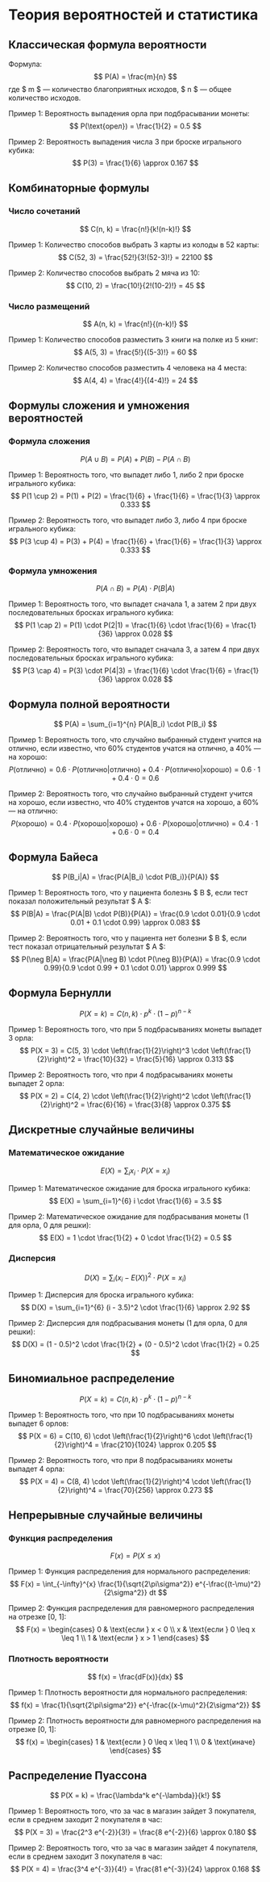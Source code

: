 # Теория вероятностей и статистика

## Классическая формула вероятности
Формула:
$$ P(A) = \frac{m}{n} $$
где $ m $ — количество благоприятных исходов, $ n $ — общее количество исходов.

Пример 1: Вероятность выпадения орла при подбрасывании монеты:
$$ P(\text{орел}) = \frac{1}{2} = 0.5 $$

Пример 2: Вероятность выпадения числа 3 при броске игрального кубика:
$$ P(3) = \frac{1}{6} \approx 0.167 $$

## Комбинаторные формулы

### Число сочетаний
$$ C(n, k) = \frac{n!}{k!(n-k)!} $$

Пример 1: Количество способов выбрать 3 карты из колоды в 52 карты:
$$ C(52, 3) = \frac{52!}{3!(52-3)!} = 22100 $$

Пример 2: Количество способов выбрать 2 мяча из 10:
$$ C(10, 2) = \frac{10!}{2!(10-2)!} = 45 $$

### Число размещений
$$ A(n, k) = \frac{n!}{(n-k)!} $$

Пример 1: Количество способов разместить 3 книги на полке из 5 книг:
$$ A(5, 3) = \frac{5!}{(5-3)!} = 60 $$

Пример 2: Количество способов разместить 4 человека на 4 места:
$$ A(4, 4) = \frac{4!}{(4-4)!} = 24 $$

## Формулы сложения и умножения вероятностей

### Формула сложения
$$ P(A \cup B) = P(A) + P(B) - P(A \cap B) $$

Пример 1: Вероятность того, что выпадет либо 1, либо 2 при броске игрального кубика:
$$ P(1 \cup 2) = P(1) + P(2) = \frac{1}{6} + \frac{1}{6} = \frac{1}{3} \approx 0.333 $$

Пример 2: Вероятность того, что выпадет либо 3, либо 4 при броске игрального кубика:
$$ P(3 \cup 4) = P(3) + P(4) = \frac{1}{6} + \frac{1}{6} = \frac{1}{3} \approx 0.333 $$

### Формула умножения
$$ P(A \cap B) = P(A) \cdot P(B|A) $$

Пример 1: Вероятность того, что выпадет сначала 1, а затем 2 при двух последовательных бросках игрального кубика:
$$ P(1 \cap 2) = P(1) \cdot P(2|1) = \frac{1}{6} \cdot \frac{1}{6} = \frac{1}{36} \approx 0.028 $$

Пример 2: Вероятность того, что выпадет сначала 3, а затем 4 при двух последовательных бросках игрального кубика:
$$ P(3 \cap 4) = P(3) \cdot P(4|3) = \frac{1}{6} \cdot \frac{1}{6} = \frac{1}{36} \approx 0.028 $$

## Формула полной вероятности
$$ P(A) = \sum_{i=1}^{n} P(A|B_i) \cdot P(B_i) $$

Пример 1: Вероятность того, что случайно выбранный студент учится на отлично, если известно, что 60% студентов учатся на отлично, а 40% — на хорошо:
$$ P(\text{отлично}) = 0.6 \cdot P(\text{отлично}|\text{отлично}) + 0.4 \cdot P(\text{отлично}|\text{хорошо}) = 0.6 \cdot 1 + 0.4 \cdot 0 = 0.6 $$

Пример 2: Вероятность того, что случайно выбранный студент учится на хорошо, если известно, что 40% студентов учатся на хорошо, а 60% — на отлично:
$$ P(\text{хорошо}) = 0.4 \cdot P(\text{хорошо}|\text{хорошо}) + 0.6 \cdot P(\text{хорошо}|\text{отлично}) = 0.4 \cdot 1 + 0.6 \cdot 0 = 0.4 $$

## Формула Байеса
$$ P(B_i|A) = \frac{P(A|B_i) \cdot P(B_i)}{P(A)} $$

Пример 1: Вероятность того, что у пациента болезнь $ B $, если тест показал положительный результат $ A $:
$$ P(B|A) = \frac{P(A|B) \cdot P(B)}{P(A)} = \frac{0.9 \cdot 0.01}{0.9 \cdot 0.01 + 0.1 \cdot 0.99} \approx 0.083 $$

Пример 2: Вероятность того, что у пациента нет болезни $ B $, если тест показал отрицательный результат $ A $:
$$ P(\neg B|A) = \frac{P(A|\neg B) \cdot P(\neg B)}{P(A)} = \frac{0.9 \cdot 0.99}{0.9 \cdot 0.99 + 0.1 \cdot 0.01} \approx 0.999 $$

## Формула Бернулли
$$ P(X = k) = C(n, k) \cdot p^k \cdot (1-p)^{n-k} $$

Пример 1: Вероятность того, что при 5 подбрасываниях монеты выпадет 3 орла:
$$ P(X = 3) = C(5, 3) \cdot \left(\frac{1}{2}\right)^3 \cdot \left(\frac{1}{2}\right)^2 = \frac{10}{32} = \frac{5}{16} \approx 0.313 $$

Пример 2: Вероятность того, что при 4 подбрасываниях монеты выпадет 2 орла:
$$ P(X = 2) = C(4, 2) \cdot \left(\frac{1}{2}\right)^2 \cdot \left(\frac{1}{2}\right)^2 = \frac{6}{16} = \frac{3}{8} \approx 0.375 $$

## Дискретные случайные величины

### Математическое ожидание
$$ E(X) = \sum_{i} x_i \cdot P(X = x_i) $$

Пример 1: Математическое ожидание для броска игрального кубика:
$$ E(X) = \sum_{i=1}^{6} i \cdot \frac{1}{6} = 3.5 $$

Пример 2: Математическое ожидание для подбрасывания монеты (1 для орла, 0 для решки):
$$ E(X) = 1 \cdot \frac{1}{2} + 0 \cdot \frac{1}{2} = 0.5 $$

### Дисперсия
$$ D(X) = \sum_{i} (x_i - E(X))^2 \cdot P(X = x_i) $$

Пример 1: Дисперсия для броска игрального кубика:
$$ D(X) = \sum_{i=1}^{6} (i - 3.5)^2 \cdot \frac{1}{6} \approx 2.92 $$

Пример 2: Дисперсия для подбрасывания монеты (1 для орла, 0 для решки):
$$ D(X) = (1 - 0.5)^2 \cdot \frac{1}{2} + (0 - 0.5)^2 \cdot \frac{1}{2} = 0.25 $$

## Биномиальное распределение
$$ P(X = k) = C(n, k) \cdot p^k \cdot (1-p)^{n-k} $$

Пример 1: Вероятность того, что при 10 подбрасываниях монеты выпадет 6 орлов:
$$ P(X = 6) = C(10, 6) \cdot \left(\frac{1}{2}\right)^6 \cdot \left(\frac{1}{2}\right)^4 = \frac{210}{1024} \approx 0.205 $$

Пример 2: Вероятность того, что при 8 подбрасываниях монеты выпадет 4 орла:
$$ P(X = 4) = C(8, 4) \cdot \left(\frac{1}{2}\right)^4 \cdot \left(\frac{1}{2}\right)^4 = \frac{70}{256} \approx 0.273 $$

## Непрерывные случайные величины

### Функция распределения
$$ F(x) = P(X \leq x) $$

Пример 1: Функция распределения для нормального распределения:
$$ F(x) = \int_{-\infty}^{x} \frac{1}{\sqrt{2\pi\sigma^2}} e^{-\frac{(t-\mu)^2}{2\sigma^2}} dt $$

Пример 2: Функция распределения для равномерного распределения на отрезке [0, 1]:
$$ F(x) = \begin{cases}
0 & \text{если } x < 0 \\
x & \text{если } 0 \leq x \leq 1 \\
1 & \text{если } x > 1
\end{cases} $$

### Плотность вероятности
$$ f(x) = \frac{dF(x)}{dx} $$

Пример 1: Плотность вероятности для нормального распределения:
$$ f(x) = \frac{1}{\sqrt{2\pi\sigma^2}} e^{-\frac{(x-\mu)^2}{2\sigma^2}} $$

Пример 2: Плотность вероятности для равномерного распределения на отрезке [0, 1]:
$$ f(x) = \begin{cases}
1 & \text{если } 0 \leq x \leq 1 \\
0 & \text{иначе}
\end{cases} $$

## Распределение Пуассона
$$ P(X = k) = \frac{\lambda^k e^{-\lambda}}{k!} $$

Пример 1: Вероятность того, что за час в магазин зайдет 3 покупателя, если в среднем заходит 2 покупателя в час:
$$ P(X = 3) = \frac{2^3 e^{-2}}{3!} = \frac{8 e^{-2}}{6} \approx 0.180 $$

Пример 2: Вероятность того, что за час в магазин зайдет 4 покупателя, если в среднем заходит 3 покупателя в час:
$$ P(X = 4) = \frac{3^4 e^{-3}}{4!} = \frac{81 e^{-3}}{24} \approx 0.168 $$
